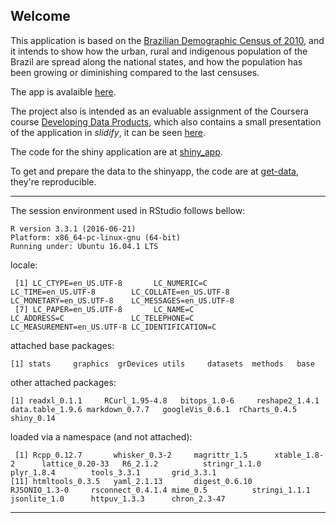 ## **Welcome**

This application is based on the [Brazilian Demographic Census of 2010](http://censo2010.ibge.gov.br/), and it intends to show how the urban, rural and indigenous population of the Brazil are spread along the national states, and how the population has been growing or diminishing compared to the last censuses.  

The app is avalaible [here](https://toledo-rafael.shinyapps.io/urban-rural-indigenous-census-BR/).  

The project also is intended as an evaluable assignment of the Coursera course [Developing Data Products](https://www.coursera.org/learn/data-products), which also contains a small presentation of the application in *slidify*, it can be seen [here](https://tldrafael.github.io/coursera-developing-data-products/slidify/index.html).  
  

The code for the shiny application are at [shiny_app](./shiny_app).  

To get and prepare the data to the shinyapp, the code are at [get-data](./get-data), they're reproducible.
  

***
The session environment used in RStudio follows bellow:

```
R version 3.3.1 (2016-06-21)
Platform: x86_64-pc-linux-gnu (64-bit)
Running under: Ubuntu 16.04.1 LTS
```
locale:
```
 [1] LC_CTYPE=en_US.UTF-8       LC_NUMERIC=C               LC_TIME=en_US.UTF-8        LC_COLLATE=en_US.UTF-8     LC_MONETARY=en_US.UTF-8    LC_MESSAGES=en_US.UTF-8   
 [7] LC_PAPER=en_US.UTF-8       LC_NAME=C                  LC_ADDRESS=C               LC_TELEPHONE=C             LC_MEASUREMENT=en_US.UTF-8 LC_IDENTIFICATION=C       
```
attached base packages:
```
[1] stats     graphics  grDevices utils     datasets  methods   base     
```
other attached packages:
```
[1] readxl_0.1.1     RCurl_1.95-4.8   bitops_1.0-6     reshape2_1.4.1   data.table_1.9.6 markdown_0.7.7   googleVis_0.6.1  rCharts_0.4.5    shiny_0.14      
```
loaded via a namespace (and not attached):
```
 [1] Rcpp_0.12.7       whisker_0.3-2     magrittr_1.5      xtable_1.8-2      lattice_0.20-33   R6_2.1.2          stringr_1.1.0     plyr_1.8.4        tools_3.3.1       grid_3.3.1       
[11] htmltools_0.3.5   yaml_2.1.13       digest_0.6.10     RJSONIO_1.3-0     rsconnect_0.4.1.4 mime_0.5          stringi_1.1.1     jsonlite_1.0      httpuv_1.3.3      chron_2.3-47 
```
***
